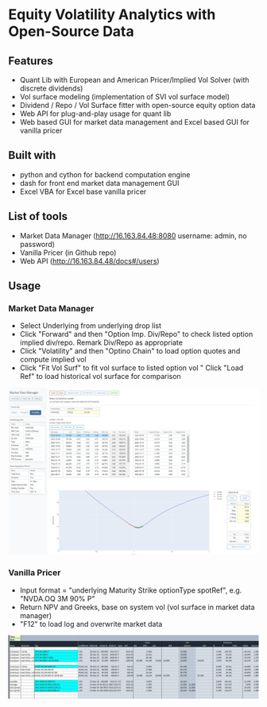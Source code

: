 # Equity Volatility Analytics with Open-Source Data

## Features

* Quant Lib with European and American Pricer/Implied Vol Solver (with discrete dividends)
* Vol surface modeling (implementation of SVI vol surface model)
* Dividend / Repo / Vol Surface fitter with open-source equity option data
* Web API for plug-and-play usage for quant lib
* Web based GUI for market data management and Excel based GUI for vanilla pricer

## Built with

* python and cython for backend computation engine
* dash for front end market data management GUI
* Excel VBA for Excel base vanilla pricer

## List of tools

* Market Data Manager (http://16.163.84.48:8080 username: admin, no password)
* Vanilla Pricer (in Github repo)
* Web API (http://16.163.84.48/docs#/users)

## Usage

### Market Data Manager

* Select Underlying from underlying drop list
* Click "Forward" and then "Option Imp. Div/Repo" to check listed option implied div/repo. Remark Div/Repo as appropriate
* Click "Volatility" and then "Optino Chain" to load option quotes and compute implied vol
* Click "Fit Vol Surf" to fit vol surface to listed option vol
" Click "Load Ref" to load historical vol surface for comparison

![MDM](/images/MDM.jpg)

### Vanilla Pricer

* Input format = "underlying Maturity Strike optionType spotRef", e.g. "NVDA.OQ 3M 90% P"
* Return NPV and Greeks, base on system vol (vol surface in market data manager)
* "F12" to load log and overwrite market data

![VP](/images/VP.jpg)